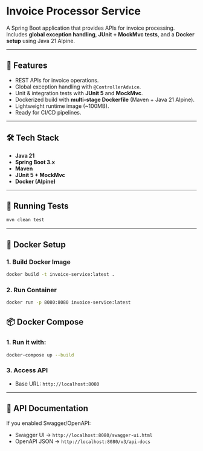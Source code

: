 # Invoice Processor  Service

A Spring Boot application that provides APIs for invoice processing.  
Includes **global exception handling**, **JUnit + MockMvc tests**, and a **Docker setup** using Java 21 Alpine.

---

## 🚀 Features
- REST APIs for invoice operations.
- Global exception handling with `@ControllerAdvice`.
- Unit & integration tests with **JUnit 5** and **MockMvc**.
- Dockerized build with **multi-stage Dockerfile** (Maven + Java 21 Alpine).
- Lightweight runtime image (~100MB).
- Ready for CI/CD pipelines.

---

## 🛠️ Tech Stack
- **Java 21**
- **Spring Boot 3.x**
- **Maven**
- **JUnit 5 + MockMvc**
- **Docker (Alpine)**

---


## 🧪 Running Tests
```bash
mvn clean test
```

---

## 🐳 Docker Setup

### 1. Build Docker Image
```bash
docker build -t invoice-service:latest .
```

### 2. Run Container
```bash
docker run -p 8080:8080 invoice-service:latest
```


## 📦 Docker Compose
### 1. Run it with:
```bash
docker-compose up --build
```


### 3. Access API
- Base URL: `http://localhost:8080`

---

## 📖 API Documentation
If you enabled Swagger/OpenAPI:
- Swagger UI → `http://localhost:8080/swagger-ui.html`
- OpenAPI JSON → `http://localhost:8080/v3/api-docs`